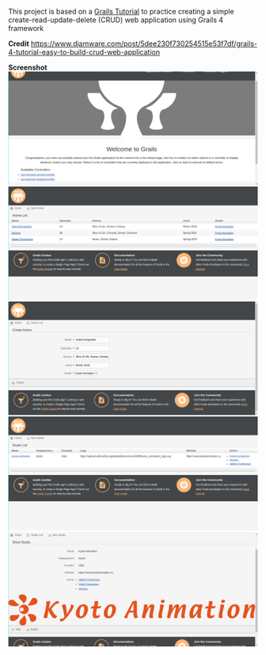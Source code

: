 
This project is based on a [Grails Tutorial](https://www.djamware.com/post/5dee230f730254515e53f7df/grails-4-tutorial-easy-to-build-crud-web-application) to practice creating a simple create-read-update-delete (CRUD) web application using Grails 4 framework

**Credit**
https://www.djamware.com/post/5dee230f730254515e53f7df/grails-4-tutorial-easy-to-build-crud-web-application

**Screenshot** <br/>
<img src="https://github.com/muhammad-fachrizal/watchlist-anime/blob/master/Screenshot/grails_1.png"> <br/>
<img src="https://github.com/muhammad-fachrizal/watchlist-anime/blob/master/Screenshot/grails_4.png"> <br/>
<img src="https://github.com/muhammad-fachrizal/watchlist-anime/blob/master/Screenshot/grails_5.png"> <br/>
<img src="https://github.com/muhammad-fachrizal/watchlist-anime/blob/master/Screenshot/grails_7.png"> <br/>
<img src="https://github.com/muhammad-fachrizal/watchlist-anime/blob/master/Screenshot/grails_8.png"> <br/>
